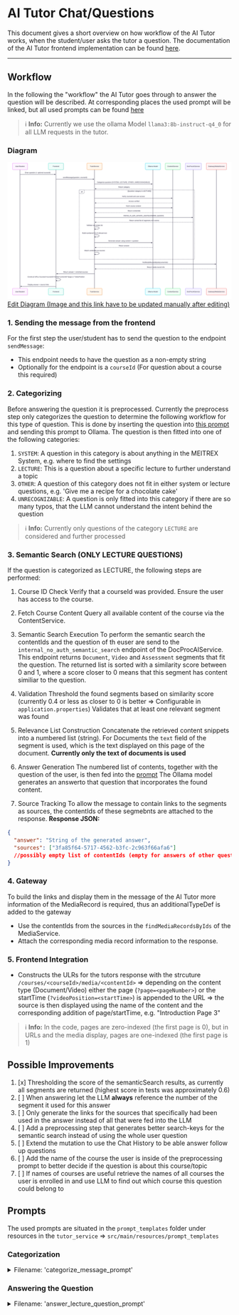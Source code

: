 # AI Tutor Chat/Questions

This document gives a short overview on how workflow of the AI Tutor works, when the student/user asks the tutor a question.
The documentation of the AI Tutor frontend implementation can be found [here](../../frontend/ai_tutor.md).

---

## Workflow
In the following the "workflow" the AI Tutor goes through to answer the question will be described. 
At corresponding places the used prompt will be linked, but all used prompts can be found [here](#prompts)
> ℹ️ **Info:** Currently we use the ollama Model `llama3:8b-instruct-q4_0` for all LLM requests in the tutor.

### Diagram
![](/images/ai-tutor-diagram.svg)
[Edit Diagram (Image and this link have to be updated manually after editing)](https://mermaid.live/edit#pako:eNp1Vf1v2joU_VeuLE3qNFoehaTFeupEaeirVNaOtJM2IVV-yQWsl9jMdtqxqv_7u84HUGD8gpOce3x87odfWaJTZJxZ_FmgSvBKirkR-VQB_ZbCOJnIpVAOHi0aELb8b8euSFG5fdQo8piR0cqhSve_D-5vPOChcNrEaJ5lgvuguywTufC4ejUmjdk-bhh7zLDcy_2R7Uong3JTWtwb__BH6LVw-CJWHlwv22NMpVgHVCEfPkDscAkdDjGdUqo5uAVCjtaKeU3rbTq-uBhFHCLSZ4DstU5qBUefQC_9SmSQ6MJYvEk_VkGjiELIIg6WeMcV31ET2dqGv1dyymFIgufayN_CY6vPREWElYlbCNwSE3-PH6JxC26j4cPjJGrB3cM_0aQFj18m0fDu-svNj8HlbVTrq5iOG5ETdIVRkFS8q11RXW9PTr7KhBbCJAs40ipbgZw129W8InPwtZHU0IG0DaxCbU40jDl8QyNnq7UlIFQKRVmjSULGbUKG8VrwoPwEzz5UYnqIdoSOdFas9FeW1kGu5vAV5Ca1u2xl3XGQPvuU6yeln0ThFk-29oQW3pOjDUNrnZePG7KSZndXq43DFDJpHegZVcs8JwoLL9ItwCba4J6cMvybyGRK_oLS6hjzpVuVHAexl4XMUlBF_i-arb0MZvjsm8Xhr73AptSuUaHx-whlXygnhfVNUp8UPq3PuYk_XFpV-EF5A-dEmanGPd-1lvKWNGcvB9D7kuzxprG3G6R-xWEmfddRw0-QPEzt5Yp4txJUp6XG74rNfST540Mp7TO9vYcfBO8ORS6gMjJZkLdr2e_VBnxnkpbzwTPRzLPOFAmN5cmthXZVr7b9d9MOF-1SjX9Ri7_4vKRhAtrA52eZor7XVm5SUDL7mcXhStpl5odgI7NSRwWg_iOJrMXmRqaM0_7YYjmaXPhH9uqZpowmYY5TxmmZ4kwUmZuyqXqjMBqxP7TOm0iji_mC8ZnILD0VS1-X9e3TQKhfdLxSSfNMR6J7Y1zdWOXFVbIy_sp-MR52T4LgrNMNg24Q9npBt8VWjHfC85PzMOz2e3_1Tvvh-Vnw1mK_Sx2dk6Df7YT9XhCedoOzs5AiDJmNZqgL5Rjvv_0PkShMxg)

### 1. Sending the message from the frontend
For the first step the user/student has to send the question to the endpoint `sendMessage`:
- This endpoint needs to have the question as a non-empty string
- Optionally for the endpoint is a `courseId` (For question about a course this required)

### 2. Categorizing 
Before answering the question it is preprocessed. Currently the preprocess step only categorizes the question to determine the following workflow for this type of question.
This is done by inserting the question into [this prompt](#categorization) and sending this prompt to Ollama.
The question is then fitted into one of the following categories:
1. `SYSTEM`: A question in this category is about anything in the MEITREX System, e.g. where to find the settings
2. `LECTURE`: This is a question about a specific lecture to further understand a topic
3. `OTHER`: A question of this category does not fit in either system or lecture questions, e.g. 'Give me a recipe for a chocolate cake'
4. `UNRECOGNIZABLE`: A question is only fitted into this category if there are so many typos, that the LLM cannot understand the intent behind the question

> ℹ️ **Info:** Currently only questions of the category `LECTURE` are considered and further processed


### 3. Semantic Search (ONLY LECTURE QUESTIONS)
If the question is categorized as LECTURE, the following steps are performed:
1. Course ID Check
Verify that a courseId was provided.
Ensure the user has access to the course.

2. Fetch Course Content
Query all available content of the course via the ContentService.

3. Semantic Search Execution
To perform the semantic search the contentIds and the question of th euser are send to the `internal_no_auth_semantic_search` endpoint of the DocProcAIService.
This endpoint returns `Document`, `Video` and `Assessment` segments that fit the question.
The returned list is sorted with a similarity score between 0 and 1, where a score closer to 0 means that this segment has content similiar to the question.

4. Validation
Threshold the found segments based on similarity score (currently 0.4 or less as closer to 0 is better => Configurable in `application.properties`)
Validates that at least one relevant segment was found

5. Relevance List Construction
Concatenate the retrieved content snippets into a numbered list (string).
For Documents the `text` field of the segment is used, which is the text displayed on this page of the document.
**Currently only the text of documents is used** 

6. Answer Generation
The numbered list of contents, together with the question of the user, is then fed into the [prompt](#answering-the-question)
The Ollama model generates an answerto that question that incorporates the found content.

7. Source Tracking
To allow the message to contain links to the segments as sources, the contentIds of these segmebnts are attached to the response.
**Response JSON:**
```json
{
  "answer": "String of the generated answer",
  "sources": ["3fa85f64-5717-4562-b3fc-2c963f66afa6"] 
  //possibly empty list of contentIds (empty for answers of other question categories)
}
```

### 4. Gateway
To build the links and display them in the message of the AI Tutor more information of the MediaRecord is required, thus an additionalTypeDef is added to the gateway
- Use the contentIds from the sources in the `findMediaRecordsByIds` of the MediaService.
- Attach the corresponding media record information to the response.

### 5. Frontend Integration
- Constructs the ULRs for the tutors response with the strcuture `/courses/<courseId>/media/<contentId>`
=> depending on the content type (Document/Video) either the page (`?page=<pageNumber>`) or the startTime (`?videoPosition=<startTime>`) is appended to the URL
=> the source is then displayed using the name of the content and the corresponding addition of page/startTime, e.g. "Introduction Page 3"
>ℹ️ **Info:** In the code, pages are zero-indexed (the first page is 0), but in URLs and the media display, pages are one-indexed (the first page is 1)

## Possible Improvements
1. [x] Thresholding the score of the semanticSearch results, as currently all segments are returned (highest score in tests was approximately 0.6)
2. [ ] When answering let the LLM **always** reference the number of the segment it used for this answer 
3. [ ] Only generate the links for the sources that specifically had been used in the answer instead of all that were fed into the LLM
4. [ ] Add a preprocessing step that generates better search-keys for the semantic search instead of using the whole user question
5. [ ] Extend the mutation to use the Chat History to be able answer follow up questions
6. [ ] Add the name of the course the user is inside of the preprocessing prompt to better decide if the question is about this course/topic
7. [ ] If names of courses are useful retrieve the names of all courses the user is enrolled in and use LLM to find out which course this question could belong to

## Prompts
The used prompts are situated in the `prompt_templates` folder under resources in the `tutor_service` => `src/main/resources/prompt_templates`

### Categorization

<details>
  <summary>Filename: 'categorize_message_prompt'</summary>

  ```txt
  Your job is to categorize a given question into one of four categories: SYSTEM, LECTURE, OTHER, or UNRECOGNIZABLE.
  To do this you must also correct typos and grammar in the question where possible.
  If the corrected version makes the meaning clear, use it to choose the appropriate category.
  Categories:
  1. SYSTEM: Choose this if the question is about the website or app the user is Categories:
  1. SYSTEM: Choose this if the question is about the website or app the user is currently using. For example: "Where do I change my avatar?" These questions relate specifically to the system or platform itself.
  2. LECTURE: Choose this if the question is about understanding or explaining academic content related to a university course. These questions should NOT relate to the website or app. These question are not limited to only a "question" itself, but can also be message that convey the meaning of trying to understand a topic on a deeper level. For example: "What is unsupervised learning" or "Can you give examples for the Chain rule in differentiation"
  3. OTHER: Choose this if the question fits neither SYSTEM nor LECTURE categories and is a general inquiry.
  4. UNRECOGNIZABLE: Choose this if the question is too garbled, incomplete, or contains too many typos or grammar issues to be understood reliably.

  Only use the UNRECOGNIZABLE category when the meaning is truly unclear even after trying to correct it.

  Your response must be a JSON object ONLY (no extra text) with the exact following structure and keys:

  {
    "question": "the original question here",
    "category": "SYSTEM" | "LECTURE" | "OTHER" | "UNRECOGNIZABLE"
  }

  QUESTION:
  {{question}}
  ```
</details>

### Answering the Question

<details>
  <summary>Filename: 'answer_lecture_question_prompt'</summary>

  ```txt
  You are an AI tutor helping a student understand lecture material.

  Below is a question the student has asked, along with excerpts from the lecture that are relevant to the question.
  Please use only the information in the provided lecture content to answer the question as accurately as possible.

  If the information is insufficient to answer, say so and avoid making assumptions.

  Always answer in the same language as the student's question.
  Do not translate or localize technical terms or vocabulary from the lecture content — keep them exactly as they appear.

  Your entire response must be a valid JSON object of the following form:

  {"answer": "your answer here"}

  If it helps clarity, you may refer to specific parts of the lecture content using their assigned numbers (e.g., "[1]", "[2]", etc.).
  ---

  Question:
  {{question}}

  ---

  Relevant Lecture Content:
  {{content}}

  ```
</details>